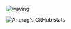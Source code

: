 

![waving](https://capsule-render.vercel.app/api?type=waving&height=200&text=Hello!&fontAlign=80&fontAlignY=40&color=gradient)


![Anurag's GitHub stats](https://github-readme-stats.vercel.app/api?username=mini-777&show_icons=true&theme=radical)
<!--
**mini-777/mini-777** is a ✨ _special_ ✨ repository because its `README.md` (this file) appears on your GitHub profile.

Here are some ideas to get you started:

- 🔭 I’m currently working on ...
- 🌱 I’m currently learning ...
- 👯 I’m looking to collaborate on ...
- 🤔 I’m looking for help with ...
- 💬 Ask me about ...
- 📫 How to reach me: ...
- 😄 Pronouns: ...
- ⚡ Fun fact: ...
-->

